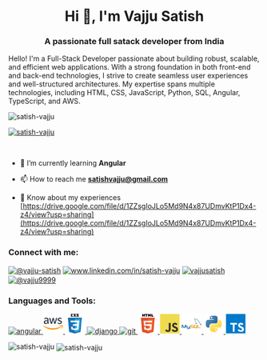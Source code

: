 <h1 align="center">Hi 👋, I'm Vajju Satish</h1>
<h3 align="center">A passionate full satack developer from India</h3>
<p>Hello! I'm a Full-Stack Developer passionate about building robust, scalable, and efficient web applications. With a strong foundation in both front-end and back-end technologies, I strive to create seamless user experiences and well-structured architectures. My expertise spans multiple technologies, including HTML, CSS, JavaScript, Python, SQL, Angular, TypeScript, and AWS.</p>

<p align="left"> <img src="https://komarev.com/ghpvc/?username=satish-vajju&label=Profile%20views&color=0e75b6&style=flat" alt="satish-vajju" /> </p>

<p align="left"> <a href="https://github.com/ryo-ma/github-profile-trophy"><img src="https://github-profile-trophy.vercel.app/?username=satish-vajju" alt="satish-vajju" /></a> </p>

<p align="left"> <a href="https://twitter.com/" target="blank"><img src="https://img.shields.io/twitter/follow/?logo=twitter&style=for-the-badge" alt="" /></a> </p>

- 🌱 I’m currently learning **Angular**

- 📫 How to reach me **satishvajju@gmail.com**

- 📄 Know about my experiences [https://drive.google.com/file/d/1ZZsgIoJLo5Md9N4x87UDmvKtP1Dx4-z4/view?usp=sharing](https://drive.google.com/file/d/1ZZsgIoJLo5Md9N4x87UDmvKtP1Dx4-z4/view?usp=sharing)

<h3 align="left">Connect with me:</h3>
<p align="left">
<a href="https://codepen.io/@vajju-satish" target="blank"><img align="center" src="https://raw.githubusercontent.com/rahuldkjain/github-profile-readme-generator/master/src/images/icons/Social/codepen.svg" alt="@vajju-satish" height="30" width="40" /></a>
<a href="https://linkedin.com/in/www.linkedin.com/in/satish-vajju" target="blank"><img align="center" src="https://raw.githubusercontent.com/rahuldkjain/github-profile-readme-generator/master/src/images/icons/Social/linked-in-alt.svg" alt="www.linkedin.com/in/satish-vajju" height="30" width="40" /></a>
<a href="https://kaggle.com/vajjusatish" target="blank"><img align="center" src="https://raw.githubusercontent.com/rahuldkjain/github-profile-readme-generator/master/src/images/icons/Social/kaggle.svg" alt="vajjusatish" height="30" width="40" /></a>
<a href="https://www.hackerrank.com/@vajju9999" target="blank"><img align="center" src="https://raw.githubusercontent.com/rahuldkjain/github-profile-readme-generator/master/src/images/icons/Social/hackerrank.svg" alt="@vajju9999" height="30" width="40" /></a>
</p>

<h3 align="left">Languages and Tools:</h3>
<p align="left"> <a href="https://angular.io" target="_blank" rel="noreferrer"> <img src="https://angular.io/assets/images/logos/angular/angular.svg" alt="angular" width="40" height="40"/> </a> <a href="https://aws.amazon.com" target="_blank" rel="noreferrer"> <img src="https://raw.githubusercontent.com/devicons/devicon/master/icons/amazonwebservices/amazonwebservices-original-wordmark.svg" alt="aws" width="40" height="40"/> </a> <a href="https://www.w3schools.com/css/" target="_blank" rel="noreferrer"> <img src="https://raw.githubusercontent.com/devicons/devicon/master/icons/css3/css3-original-wordmark.svg" alt="css3" width="40" height="40"/> </a> <a href="https://www.djangoproject.com/" target="_blank" rel="noreferrer"> <img src="https://cdn.worldvectorlogo.com/logos/django.svg" alt="django" width="40" height="40"/> </a> <a href="https://git-scm.com/" target="_blank" rel="noreferrer"> <img src="https://www.vectorlogo.zone/logos/git-scm/git-scm-icon.svg" alt="git" width="40" height="40"/> </a> <a href="https://www.w3.org/html/" target="_blank" rel="noreferrer"> <img src="https://raw.githubusercontent.com/devicons/devicon/master/icons/html5/html5-original-wordmark.svg" alt="html5" width="40" height="40"/> </a> <a href="https://developer.mozilla.org/en-US/docs/Web/JavaScript" target="_blank" rel="noreferrer"> <img src="https://raw.githubusercontent.com/devicons/devicon/master/icons/javascript/javascript-original.svg" alt="javascript" width="40" height="40"/> </a> <a href="https://www.mysql.com/" target="_blank" rel="noreferrer"> <img src="https://raw.githubusercontent.com/devicons/devicon/master/icons/mysql/mysql-original-wordmark.svg" alt="mysql" width="40" height="40"/> </a> <a href="https://www.python.org" target="_blank" rel="noreferrer"> <img src="https://raw.githubusercontent.com/devicons/devicon/master/icons/python/python-original.svg" alt="python" width="40" height="40"/> </a> <a href="https://www.typescriptlang.org/" target="_blank" rel="noreferrer"> <img src="https://raw.githubusercontent.com/devicons/devicon/master/icons/typescript/typescript-original.svg" alt="typescript" width="40" height="40"/> </a> </p>

<p><img align="left" src="https://github-readme-stats.vercel.app/api/top-langs?username=satish-vajju&show_icons=true&locale=en&layout=compact" alt="satish-vajju" /></p>

<p>&nbsp;<img align="center" src="https://github-readme-stats.vercel.app/api?username=satish-vajju&show_icons=true&locale=en" alt="satish-vajju" /></p>


